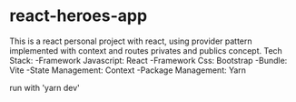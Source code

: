 # react-heroes-app
This is a react personal project with react, using provider pattern implemented with context and routes privates and publics concept.
Tech Stack: 
  -Framework Javascript: React
  -Framework Css: Bootstrap
  -Bundle: Vite
  -State Management: Context
  -Package Management: Yarn

run with 'yarn dev'
